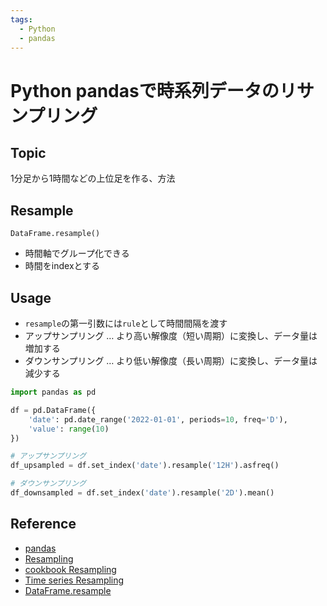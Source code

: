 ```yaml
---
tags:
  - Python
  - pandas
---
```


# Python pandasで時系列データのリサンプリング

## Topic

1分足から1時間などの上位足を作る、方法

## Resample

`DataFrame.resample()`

- 時間軸でグループ化できる
- 時間をindexとする

## Usage

- `resample`の第一引数には`rule`として時間間隔を渡す
- アップサンプリング … より高い解像度（短い周期）に変換し、データ量は増加する
- ダウンサンプリング … より低い解像度（長い周期）に変換し、データ量は減少する

```py
import pandas as pd

df = pd.DataFrame({
    'date': pd.date_range('2022-01-01', periods=10, freq='D'),
    'value': range(10)
})

# アップサンプリング
df_upsampled = df.set_index('date').resample('12H').asfreq()

# ダウンサンプリング
df_downsampled = df.set_index('date').resample('2D').mean()
```

## Reference
- [pandas](https://pandas.pydata.org/docs/)
- [Resampling](https://pandas.pydata.org/docs/reference/resampling.html)
- [cookbook Resampling](https://pandas.pydata.org/pandas-docs/stable/user_guide/cookbook.html#cookbook-resample)
- [Time series Resampling](https://pandas.pydata.org/pandas-docs/stable/user_guide/timeseries.html#resampling)
- [DataFrame.resample](https://pandas.pydata.org/docs/reference/api/pandas.DataFrame.resample.html)